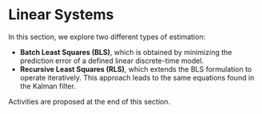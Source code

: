 # Linear Systems

In this section, we explore two different types of estimation:

* **Batch Least Squares (BLS)**, which is obtained by minimizing the prediction error of a defined linear discrete-time model.
* **Recursive Least Squares (RLS)**, which extends the BLS formulation to operate iteratively. This approach leads to the same equations found in the Kalman filter.

Activities are proposed at the end of this section.
